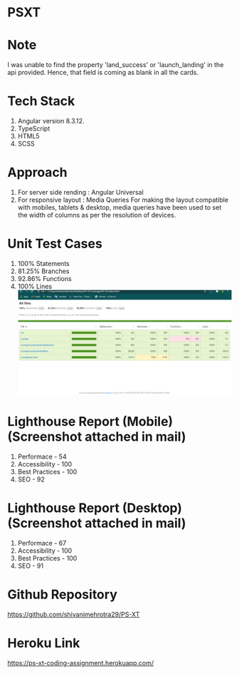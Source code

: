 # PSXT

# Note
I was unable to find the property 'land_success' or 'launch_landing' in the api provided.
Hence, that field is coming as blank in all the cards.

# Tech Stack
1. Angular version 8.3.12.
2. TypeScript
3. HTML5
4. SCSS

# Approach
1. For server side rending : Angular Universal
2. For responsive layout : Media Queries
    For making the layout compatible with mobiles, tablets & desktop, media queries have been used to set the width of columns as per the resolution of devices.

# Unit Test Cases 
 1. 100% Statements
 2. 81.25% Branches
 3. 92.86% Functions
 4. 100% Lines 
 ![alt text](https://github.com/shivanimehrotra29/ps-xt/blob/master/unit_tests.png?raw=true)

# Lighthouse Report (Mobile) (Screenshot attached in mail)
1. Performace - 54
2. Accessibility - 100
3. Best Practices - 100
4. SEO - 92

# Lighthouse Report (Desktop) (Screenshot attached in mail)
1. Performace - 67
2. Accessibility - 100
3. Best Practices - 100
4. SEO - 91

# Github Repository
https://github.com/shivanimehrotra29/PS-XT

# Heroku Link
https://ps-xt-coding-assignment.herokuapp.com/